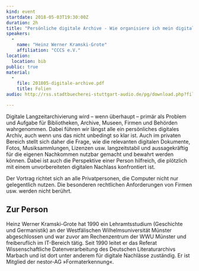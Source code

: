 ```yaml
---
kind: event
startdate: 2018-05-03T19:30:00Z
duration: 2h
title: "Persönliche digitale Archive - Wie organisiere ich mein digitales Vermächtnis?"
speakers:
  -
    name: "Heinz Werner Kramski-Grote"
    affiliation: "CCCS e.V."
location:
  location: bib
public: true
material:
  -
    file: 201805-digitale-archive.pdf
    title: Folien
audio: http://rss.stadtbuecherei-stuttgart-audio.de/pg/download.php?filename=2018-05-08_cccs_digitale_archive.mp3

---
```

Digitale Langzeitarchivierung wird – wenn überhaupt – primär als
Problem und Aufgabe für Bibliotheken, Archive, Museen, Firmen und
Behörden wahrgenommen. Dabei führen wir längst alle ein persönliches
digitales Archiv, auch wenn uns das nicht unbedingt so klar ist.
Auch im privaten Bereich stellt sich daher die Frage, wie die relevanten
digitalen Dokumente, Fotos, Musiksammlungen, Lizenzen usw.
langzeitstabil und aussagekräftig für die eigenen Nachkommen nutzbar
gemacht und bewahrt werden können. Dabei ist auch die Perspektive einer
Person hilfreich, die plötzlich mit einem unvorbereiteten digitalen
Nachlass konfrontiert ist.

Der Vortrag richtet sich an alle Privatpersonen, die Computer nicht nur
gelegentlich nutzen. Die besonderen rechtlichen Anforderungen von Firmen
usw. werden nicht berührt.

## Zur Person

Heinz Werner Kramski-Grote hat 1990 ein Lehramtsstudium (Geschichte und
Germanistik) an der Westfälischen Wilhelmsuniversität Münster
abgeschlossen und war zuvor am Rechenzentrum der WWU Münster und
freiberuflich im IT-Bereich tätig. Seit 1990 leitet er das Referat
Wissenschaftliche Datenverarbeitung des Deutschen Literaturarchivs
Marbach und ist dort unter anderem für digitale Nachlässe zuständig. Er
ist Mitglied der nestor-AG »Formaterkennung«.
